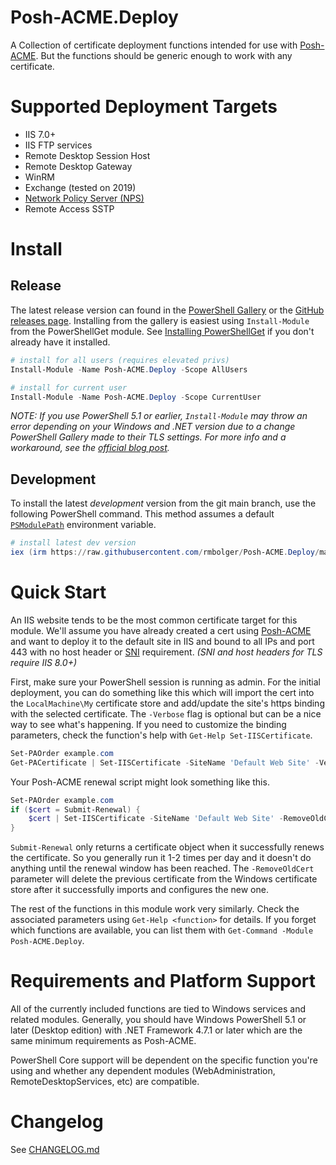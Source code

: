 # Posh-ACME.Deploy

A Collection of certificate deployment functions intended for use with [Posh-ACME](https://github.com/rmbolger/Posh-ACME). But the functions should be generic enough to work with any certificate.

# Supported Deployment Targets

- IIS 7.0+
- IIS FTP services
- Remote Desktop Session Host
- Remote Desktop Gateway
- WinRM
- Exchange (tested on 2019)
- [Network Policy Server (NPS)](https://docs.microsoft.com/en-us/windows-server/networking/technologies/nps/nps-top)
- Remote Access SSTP

# Install

## Release

The latest release version can found in the [PowerShell Gallery](https://www.powershellgallery.com/packages/Posh-ACME.Deploy/) or the [GitHub releases page](https://github.com/rmbolger/Posh-ACME.Deploy/releases). Installing from the gallery is easiest using `Install-Module` from the PowerShellGet module. See [Installing PowerShellGet](https://docs.microsoft.com/en-us/powershell/scripting/gallery/installing-psget) if you don't already have it installed.

```powershell
# install for all users (requires elevated privs)
Install-Module -Name Posh-ACME.Deploy -Scope AllUsers

# install for current user
Install-Module -Name Posh-ACME.Deploy -Scope CurrentUser
```

*NOTE: If you use PowerShell 5.1 or earlier, `Install-Module` may throw an error depending on your Windows and .NET version due to a change PowerShell Gallery made to their TLS settings. For more info and a workaround, see the [official blog post](https://devblogs.microsoft.com/powershell/powershell-gallery-tls-support/).*

## Development

To install the latest *development* version from the git main branch, use the following PowerShell command. This method assumes a default [`PSModulePath`](https://docs.microsoft.com/en-us/powershell/module/microsoft.powershell.core/about/about_psmodulepath) environment variable.

```powershell
# install latest dev version
iex (irm https://raw.githubusercontent.com/rmbolger/Posh-ACME.Deploy/main/instdev.ps1)
```

# Quick Start

An IIS website tends to be the most common certificate target for this module. We'll assume you have already created a cert using [Posh-ACME](https://github.com/rmbolger/Posh-ACME) and want to deploy it to the default site in IIS and bound to all IPs and port 443 with no host header or [SNI](https://en.wikipedia.org/wiki/Server_Name_Indication) requirement. *(SNI and host headers for TLS require IIS 8.0+)*

First, make sure your PowerShell session is running as admin. For the initial deployment, you can do something like this which will import the cert into the `LocalMachine\My` certificate store and add/update the site's https binding with the selected certificate. The `-Verbose` flag is optional but can be a nice way to see what's happening. If you need to customize the binding parameters, check the function's help with `Get-Help Set-IISCertificate`.

```powershell
Set-PAOrder example.com
Get-PACertificate | Set-IISCertificate -SiteName 'Default Web Site' -Verbose
```

Your Posh-ACME renewal script might look something like this.

```powershell
Set-PAOrder example.com
if ($cert = Submit-Renewal) {
    $cert | Set-IISCertificate -SiteName 'Default Web Site' -RemoveOldCert
}
```

`Submit-Renewal` only returns a certificate object when it successfully renews the certificate. So you generally run it 1-2 times per day and it doesn't do anything until the renewal window has been reached. The `-RemoveOldCert` parameter will delete the previous certificate from the Windows certificate store after it successfully imports and configures the new one.

The rest of the functions in this module work very similarly. Check the associated parameters using `Get-Help <function>` for details. If you forget which functions are available, you can list them with `Get-Command -Module Posh-ACME.Deploy`.

# Requirements and Platform Support

All of the currently included functions are tied to Windows services and related modules. Generally, you should have Windows PowerShell 5.1 or later (Desktop edition) with .NET Framework 4.7.1 or later which are the same minimum requirements as Posh-ACME.

PowerShell Core support will be dependent on the specific function you're using and whether any dependent modules (WebAdministration, RemoteDesktopServices, etc) are compatible.

# Changelog

See [CHANGELOG.md](/CHANGELOG.md)
